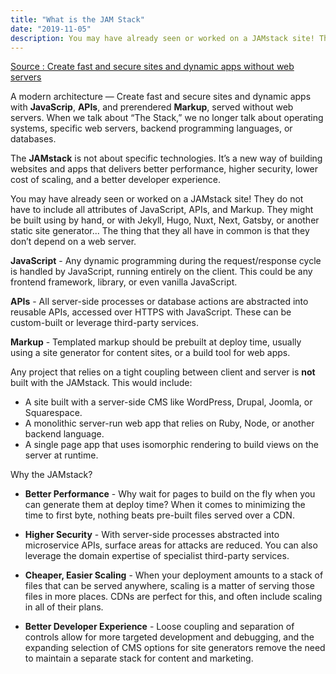 ```yaml
---
title: "What is the JAM Stack"
date: "2019-11-05"
description: You may have already seen or worked on a JAMstack site! They do not have to include all attributes of JavaScript, APIs, and Markup. They might be built using by hand, or with Jekyll, Hugo, Nuxt, Next, Gatsby, or another static site generator...
---
```


<a href=" https://jamstack.org/"
     target="_blank">Source : Create fast and secure sites and dynamic apps without web servers</a>

A modern architecture —
Create fast and secure sites and dynamic apps with <strong>JavaScrip</strong>, <strong>APIs</strong>, and prerendered <strong>Markup</strong>, served without web servers. When we talk about “The Stack,” we no longer talk about operating systems, specific web servers, backend programming languages, or databases.

The <strong>JAMstack</strong> is not about specific technologies. It’s a new way of building websites and apps that delivers better performance, higher security, lower cost of scaling, and a better developer experience. 

You may have already seen or worked on a JAMstack site! They do not have to include all attributes of JavaScript, APIs, and Markup. They might be built using by hand, or with Jekyll, Hugo, Nuxt, Next, Gatsby, or another static site generator...  The thing that they all have in common is that they don’t depend on a web server.


<strong>JavaScript</strong> -
Any dynamic programming during the request/response cycle is handled by JavaScript, running entirely on the client. This could be any frontend framework, library, or even vanilla JavaScript.

<strong>APIs</strong> -
All server-side processes or database actions are abstracted into reusable APIs, accessed over HTTPS with JavaScript. These can be custom-built or leverage third-party services.

<strong>Markup</strong> -
Templated markup should be prebuilt at deploy time, usually using a site generator for content sites, or a build tool for web apps.

Any project that relies on a tight coupling between client and server is <strong>not</strong> built with the JAMstack. This would include: 

- A site built with a server-side CMS like WordPress, Drupal, Joomla, or Squarespace.
- A monolithic server-run web app that relies on Ruby, Node, or another backend language.
- A single page app that uses isomorphic rendering to build views on the server at runtime.

Why the JAMstack? 

- <strong>Better Performance</strong> - 
Why wait for pages to build on the fly when you can generate them at deploy time? When it comes to minimizing the time to first byte, nothing beats pre-built files served over a CDN.

- <strong>Higher Security</strong> - 
With server-side processes abstracted into microservice APIs, surface areas for attacks are reduced. You can also leverage the domain expertise of specialist third-party services.

- <strong>Cheaper, Easier Scaling</strong> - 
When your deployment amounts to a stack of files that can be served anywhere, scaling is a matter of serving those files in more places. CDNs are perfect for this, and often include scaling in all of their plans.

- <strong>Better Developer Experience</strong> - 
Loose coupling and separation of controls allow for more targeted development and debugging, and the expanding selection of CMS options for site generators remove the need to maintain a separate stack for content and marketing.

  
